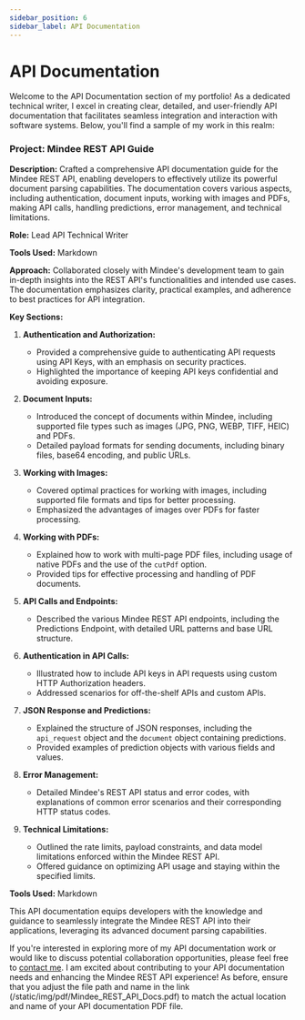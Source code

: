 ```yaml
---
sidebar_position: 6
sidebar_label: API Documentation
---
```


# API Documentation

Welcome to the API Documentation section of my portfolio! As a dedicated technical writer, I excel in creating clear, detailed, and user-friendly API documentation that facilitates seamless integration and interaction with software systems. Below, you'll find a sample of my work in this realm:

### Project: Mindee REST API Guide

**Description:** Crafted a comprehensive API documentation guide for the Mindee REST API, enabling developers to effectively utilize its powerful document parsing capabilities. The documentation covers various aspects, including authentication, document inputs, working with images and PDFs, making API calls, handling predictions, error management, and technical limitations.

**Role:** Lead API Technical Writer

**Tools Used:** Markdown

**Approach:** Collaborated closely with Mindee's development team to gain in-depth insights into the REST API's functionalities and intended use cases. The documentation emphasizes clarity, practical examples, and adherence to best practices for API integration.

**Key Sections:**

1. **Authentication and Authorization:**
   - Provided a comprehensive guide to authenticating API requests using API Keys, with an emphasis on security practices.
   - Highlighted the importance of keeping API keys confidential and avoiding exposure.

2. **Document Inputs:**
   - Introduced the concept of documents within Mindee, including supported file types such as images (JPG, PNG, WEBP, TIFF, HEIC) and PDFs.
   - Detailed payload formats for sending documents, including binary files, base64 encoding, and public URLs.

3. **Working with Images:**
   - Covered optimal practices for working with images, including supported file formats and tips for better processing.
   - Emphasized the advantages of images over PDFs for faster processing.

4. **Working with PDFs:**
   - Explained how to work with multi-page PDF files, including usage of native PDFs and the use of the `cutPdf` option.
   - Provided tips for effective processing and handling of PDF documents.

5. **API Calls and Endpoints:**
   - Described the various Mindee REST API endpoints, including the Predictions Endpoint, with detailed URL patterns and base URL structure.

6. **Authentication in API Calls:**
   - Illustrated how to include API keys in API requests using custom HTTP Authorization headers.
   - Addressed scenarios for off-the-shelf APIs and custom APIs.

7. **JSON Response and Predictions:**
   - Explained the structure of JSON responses, including the `api_request` object and the `document` object containing predictions.
   - Provided examples of prediction objects with various fields and values.

8. **Error Management:**
   - Detailed Mindee's REST API status and error codes, with explanations of common error scenarios and their corresponding HTTP status codes.

9. **Technical Limitations:**
   - Outlined the rate limits, payload constraints, and data model limitations enforced within the Mindee REST API.
   - Offered guidance on optimizing API usage and staying within the specified limits.

**Tools Used:** Markdown

This API documentation equips developers with the knowledge and guidance to seamlessly integrate the Mindee REST API into their applications, leveraging its advanced document parsing capabilities.



If you're interested in exploring more of my API documentation work or would like to discuss potential collaboration opportunities, please feel free to [contact me](mailto:favourkelvin17@gmail.com). I am excited about contributing to your API documentation needs and enhancing the Mindee REST API experience!
As before, ensure that you adjust the file path and name in the link (/static/img/pdf/Mindee_REST_API_Docs.pdf) to match the actual location and name of your API documentation PDF file.




